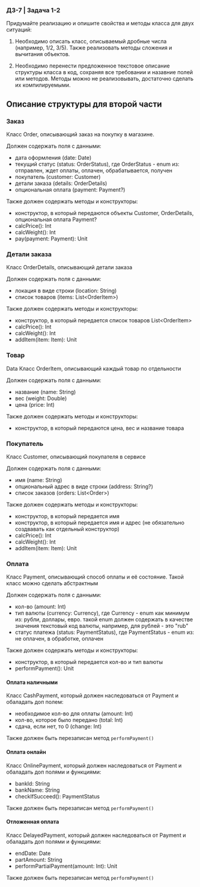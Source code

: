### ДЗ-7 | Задача 1-2 ###

Придумайте реализацию и опишите свойства и методы класса для двух ситуаций:

1. Необходимо описать класс, описываемый дробные числа (например, 1/2, 3/5). Также реализовать методы сложения и вычитания объектов.

2. Необходимо перенести предложенное текстовое описание структуры класса в код, сохраняя все требовании и назавние полей или методов. Методы можно не реализовывать, достаточно сделать их компилируемыми.

## Описание структуры для второй части

### Заказ

Класс Order, описывающий заказ на покупку в магазине.

Должен содержать поля с данными:
- дата оформления (date: Date)
- текущий статус (status: OrderStatus), где OrderStatus - enum из: отправлен, ждет оплаты, оплачен, обрабатывается, получен
- покупатель (customer: Customer)
- детали заказа (details: OrderDetails)
- опциональная оплата (payment: Payment?)

Также должен содержать методы и конструкторы:
- конструктор, в который передаются объекты Customer, OrderDetails, опциональная оплата Payment? 
- calcPrice(): Int
- calcWeight(): Int
- pay(payment: Payment): Unit

### Детали заказа
Класс OrderDetails, описывающий детали заказа

Должен содержать поля с данными:
- локация в виде строки (location: String)
- список товаров (items: List\<OrderItem>)

Также должен содержать методы и конструкторы:
- конструктор, в который передается список товаров List\<OrderItem>
- calcPrice(): Int
- calcWeight(): Int
- addItem(item: Item): Unit

### Товар
Data Класс OrderItem, описывающий каждый товар по отдельности

Должен содержать поля с данными:
- название (name: String)
- вес (weight: Double)
- цена (price: Int)

Также должен содержать методы и конструкторы:
- конструктор, в который передаются цена, вес и название товара
### Покупатель
Класс Customer, описывающий покупателя в сервисе

Должен содержать поля с данными:
- имя (name: String)
- опциональный адрес в виде строки (address: String?)
- список заказов (orders: List\<Order>)

Также должен содержать методы и конструкторы:
- конструктор, в который передается имя
- конструктор, в который передается имя и адрес (не обязательно создвавать как отдельный конструктор)
- calcPrice(): Int
- calcWeight(): Int
- addItem(item: Item): Unit
### Оплата
Класс Payment, описывающий способ оплаты и её состояние.
Такой класс можно сделать абстрактным

Должен содержать поля с данными:
- кол-во (amount: Int)
- тип валюты (currency: Currency), где Currency - enum как минимум из: рубли, доллары, евро. такой enum должен содержать в качестве значения текстовый код валюты, например, для рублей - это "rub"
- статус платежа (status: PaymentStatus), где PaymentStatus - enum из: не оплачен, в обработке, оплачен

Также должен содержать методы и конструкторы:
- конструктор, в который передается кол-во и тип валюты
- performPayment(): Unit
#### Оплата наличными

Класс CashPayment, который должен наследоваться от Payment и обаладать доп полем:
- необходимое кол-во для оплаты (amount: Int)
- кол-во, которое было передано (total: Int)
- сдача, если нет, то 0 (change: Int)

Также должен быть перезаписан метод `performPayment()`

#### Оплата онлайн

Класс OnlinePayment, который должен наследоваться от Payment и обаладать доп полями и функциями:
- bankId: String
- bankName: String
- checkIfSucceed(): PaymentStatus

Также должен быть перезаписан метод `performPayment()`

#### Отложенная оплата

Класс DelayedPayment, который должен наследоваться от Payment и обаладать доп полями и функциями:
- endDate: Date
- partAmount: String
- performPartialPayment(amount: Int): Unit

Также должен быть перезаписан метод `performPayment()`


